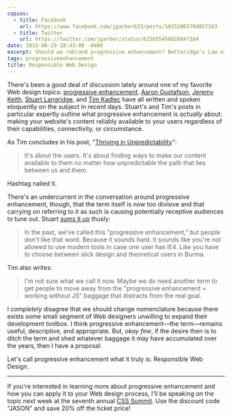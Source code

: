```yaml
---
copies:
  - title: Facebook
    url: https://www.facebook.com/jgarber623/posts/10152865704857343
  - title: Twitter
    url: https://twitter.com/jgarber/status/615655458028847104
date: 2015-06-29 18:43:00 -0400
excerpt: Should we rebrand progressive enhancement? Betteridge’s Law of Headlines would suggest not.
tags: progressiveenhancement
title: Responsible Web Design
---
```


There's been a good deal of discussion lately around one of my favorite Web design topics: [progressive enhancement](https://en.wikipedia.org/wiki/Progressive_enhancement). [Aaron Gustafson](http://www.aaron-gustafson.com/notebook/where-do-we-go-from-here/), [Jeremy Keith](https://adactio.com/journal/9186), [Stuart Langridge](http://www.kryogenix.org/days/2015/06/28/availability/), and [Tim Kadlec](http://timkadlec.com/2015/06/thriving-in-unpredictability/) have all written and spoken eloquently on the subject in recent days. Stuart's and Tim's posts in particular expertly outline what progressive enhancement is _actually_ about: making your website's content reliably available to your users regardless of their capabilities, connectivity, or circumstance.

As Tim concludes in his post, "[Thriving in Unpredictability](http://timkadlec.com/2015/06/thriving-in-unpredictability/)":

> It's about the users. It's about finding ways to make our content available to them no matter how unpredictable the path that lies between us and them.

Hashtag nailed it.

There's an undercurrent in the conversation around progressive enhancement, though, that the term itself is now too divisive and that carrying on referring to it as such is causing potentially receptive audiences to tune out. Stuart [sums it up](http://www.kryogenix.org/days/2015/06/28/availability/) thusly:

> In the past, we've called this "progressive enhancement," but people don't like that word. Because it sounds hard. It sounds like you're not allowed to use modern tools in case one user has IE4. Like you have to choose between slick design and theoretical users in Burma.

Tim also writes:

> I'm not sure what we call it now. Maybe we do need another term to get people to move away from the "progressive enhancement = working without JS" baggage that distracts from the real goal.

I _completely_ disagree that we should change nomenclature because there exists some small segment of Web designers unwilling to expand their development toolbox. I think progressive enhancement—the term—remains useful, descriptive, and appropriate. But, _okay fine_, if the desire then is to ditch the term and shed whatever baggage it may have accumulated over the years, then I have a proposal.

Let's call progressive enhancement what it truly is: Responsible Web Design.

---

If you're interested in learning more about progressive enhancement and how you can apply it to your Web design process, I'll be speaking on the topic next week at the seventh annual [CSS Summit](http://csssummit.com/). Use the discount code "JASON" and save 20% off the ticket price!